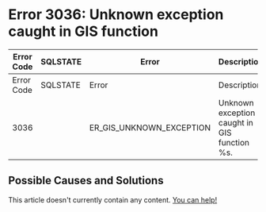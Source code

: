 
# Error 3036: Unknown exception caught in GIS function


| Error Code | SQLSTATE | Error | Description |
| --- | --- | --- | --- |
| Error Code | SQLSTATE | Error | Description |
| 3036 |  | ER_GIS_UNKNOWN_EXCEPTION | Unknown exception caught in GIS function %s. |




## Possible Causes and Solutions


This article doesn't currently contain any content. [You can help!](/kb/en/writing-and-editing-knowledge-base-articles/)

